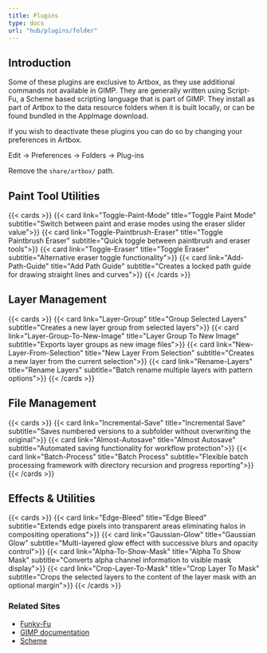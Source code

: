 ```yaml
---
title: Plugins
type: docs
url: "hub/plugins/folder"
---
```


## Introduction

Some of these plugins are exclusive to Artbox, as they use additional commands not available in GIMP. They are generally written using Script-Fu, a Scheme based scripting language that is part of GIMP. They install as part of Artbox to the data resource folders when it is built locally, or can be found bundled in the AppImage download.

If you wish to deactivate these plugins you can do so by changing your preferences in Artbox.

Edit -> Preferences -> Folders -> Plug-ins

Remove the `share/artbox/` path.

## Paint Tool Utilities

{{< cards >}}
  {{< card link="Toggle-Paint-Mode" title="Toggle Paint Mode" subtitle="Switch between paint and erase modes using the eraser slider value">}}
  {{< card link="Toggle-Paintbrush-Eraser" title="Toggle Paintbrush Eraser" subtitle="Quick toggle between paintbrush and eraser tools">}}
  {{< card link="Toggle-Eraser" title="Toggle Eraser" subtitle="Alternative eraser toggle functionality">}}
  {{< card link="Add-Path-Guide" title="Add Path Guide" subtitle="Creates a locked path guide for drawing straight lines and curves">}}
{{< /cards >}}

## Layer Management

{{< cards >}}
  {{< card link="Layer-Group" title="Group Selected Layers" subtitle="Creates a new layer group from selected layers">}}
  {{< card link="Layer-Group-To-New-Image" title="Layer Group To New Image" subtitle="Exports layer groups as new image files">}}
  {{< card link="New-Layer-From-Selection" title="New Layer From Selection" subtitle="Creates a new layer from the current selection">}}
  {{< card link="Rename-Layers" title="Rename Layers" subtitle="Batch rename multiple layers with pattern options">}}
{{< /cards >}}

## File Management

{{< cards >}}
  {{< card link="Incremental-Save" title="Incremental Save" subtitle="Saves numbered versions to a subfolder without overwriting the original">}}
  {{< card link="Almost-Autosave" title="Almost Autosave" subtitle="Automated saving functionality for workflow protection">}}
  {{< card link="Batch-Process" title="Batch Process" subtitle="Flexible batch processing framework with directory recursion and progress reporting">}}
{{< /cards >}}

## Effects & Utilities

{{< cards >}}
  {{< card link="Edge-Bleed" title="Edge Bleed" subtitle="Extends edge pixels into transparent areas eliminating halos in compositing operations">}}
  {{< card link="Gaussian-Glow" title="Gaussian Glow" subtitle="Multi-layered glow effect with successive blurs and opacity control">}}
  {{< card link="Alpha-To-Show-Mask" title="Alpha To Show Mask" subtitle="Converts alpha channel information to visible mask display">}}
  {{< card link="Crop-Layer-To-Mask" title="Crop Layer To Mask" subtitle="Crops the selected layers to the content of the layer mask with an optional margin">}}
{{< /cards >}}

### Related Sites

- [Funky-Fu](https://script-fu.github.io/funky/)  
- [GIMP documentation](https://docs.gimp.org/en/gimp-concepts-script-fu.html)  
- [Scheme](https://www.scheme.org/)